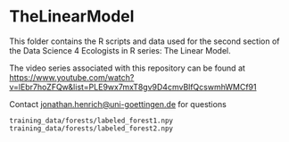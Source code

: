# TheLinearModel

This folder contains the R scripts and data used for the second section
of the Data Science 4 Ecologists in R series: The Linear Model.

The video series associated with this repository can be found at
https://www.youtube.com/watch?v=lEbr7hoZFQw&list=PLE9wx7mxT8gv9D4cmvBlfQcswmhWMCf91

Contact jonathan.henrich@uni-goettingen.de for questions


``training_data/forests/labeled_forest1.npy``
``training_data/forests/labeled_forest2.npy``
